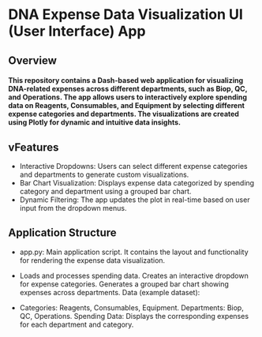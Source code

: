 # DNA Expense Data Visualization UI (User Interface) App

## Overview
#### This repository contains a Dash-based web application for visualizing DNA-related expenses across different departments, such as Biop, QC, and Operations. The app allows users to interactively explore spending data on Reagents, Consumables, and Equipment by selecting different expense categories and departments. The visualizations are created using Plotly for dynamic and intuitive data insights.

## vFeatures
- Interactive Dropdowns: Users can select different expense categories and departments to generate custom visualizations.
- Bar Chart Visualization: Displays expense data categorized by spending category and department using a grouped bar chart.
- Dynamic Filtering: The app updates the plot in real-time based on user input from the dropdown menus.

## Application Structure
* app.py: Main application script. It contains the layout and functionality for rendering the expense data visualization.

* Loads and processes spending data.
Creates an interactive dropdown for expense categories.
Generates a grouped bar chart showing expenses across departments.
Data (example dataset):

* Categories: Reagents, Consumables, Equipment.
Departments: Biop, QC, Operations.
Spending Data: Displays the corresponding expenses for each department and category.
